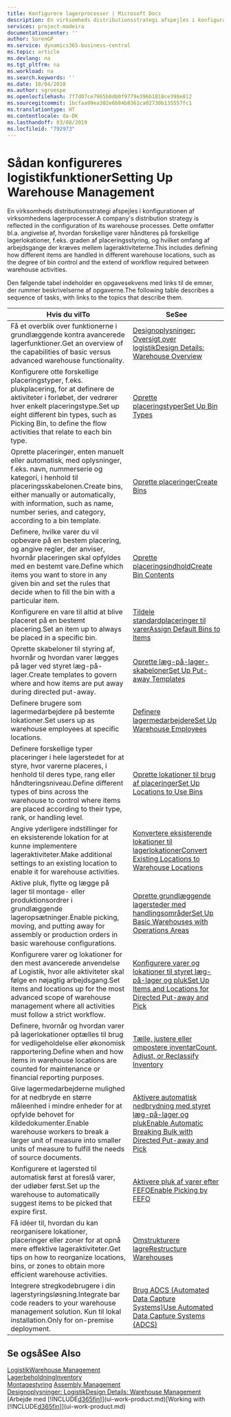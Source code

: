 ```yaml
---
title: Konfigurere lagerprocesser | Microsoft Docs
description: En virksomheds distributionsstrategi afspejles i konfigurationen af virksomhedens lagerprocesser. Dette omfatter bl.a. angivelse af, hvordan forskellige varer håndteres på forskellige lagerlokationer, f.eks. graden af placeringsstyring, og hvilket omfang af arbejdsgange der kræves mellem lageraktiviteterne.
services: project-madeira
documentationcenter: ''
author: SorenGP
ms.service: dynamics365-business-central
ms.topic: article
ms.devlang: na
ms.tgt_pltfrm: na
ms.workload: na
ms.search.keywords: ''
ms.date: 10/04/2018
ms.author: sgroespe
ms.openlocfilehash: 7f7d07ce7965b0db0f9779e396b1818ce398e812
ms.sourcegitcommit: 1bcfaa99ea302e6b84b8361ca02730b135557fc1
ms.translationtype: HT
ms.contentlocale: da-DK
ms.lasthandoff: 03/08/2019
ms.locfileid: "792973"
---
```

# <a name="setting-up-warehouse-management"></a><span data-ttu-id="8e55c-104">Sådan konfigureres logistikfunktioner</span><span class="sxs-lookup"><span data-stu-id="8e55c-104">Setting Up Warehouse Management</span></span>
<span data-ttu-id="8e55c-105">En virksomheds distributionsstrategi afspejles i konfigurationen af virksomhedens lagerprocesser.</span><span class="sxs-lookup"><span data-stu-id="8e55c-105">A company's distribution strategy is reflected in the configuration of its warehouse processes.</span></span> <span data-ttu-id="8e55c-106">Dette omfatter bl.a. angivelse af, hvordan forskellige varer håndteres på forskellige lagerlokationer, f.eks. graden af placeringsstyring, og hvilket omfang af arbejdsgange der kræves mellem lageraktiviteterne.</span><span class="sxs-lookup"><span data-stu-id="8e55c-106">This includes defining how different items are handled in different warehouse locations, such as the degree of bin control and the extend of workflow required between warehouse activities.</span></span>  

 <span data-ttu-id="8e55c-107">Den følgende tabel indeholder en opgavesekvens med links til de emner, der rummer beskrivelserne af opgaverne.</span><span class="sxs-lookup"><span data-stu-id="8e55c-107">The following table describes a sequence of tasks, with links to the topics that describe them.</span></span>   

|<span data-ttu-id="8e55c-108">**Hvis du vil**</span><span class="sxs-lookup"><span data-stu-id="8e55c-108">**To**</span></span>|<span data-ttu-id="8e55c-109">**Se**</span><span class="sxs-lookup"><span data-stu-id="8e55c-109">**See**</span></span>|  
|------------|-------------|  
|<span data-ttu-id="8e55c-110">Få et overblik over funktionerne i grundlæggende kontra avancerede lagerfunktioner.</span><span class="sxs-lookup"><span data-stu-id="8e55c-110">Get an overview of the capabilities of basic versus advanced warehouse functionality.</span></span>|[<span data-ttu-id="8e55c-111">Designoplysninger: Oversigt over logistik</span><span class="sxs-lookup"><span data-stu-id="8e55c-111">Design Details: Warehouse Overview</span></span>](design-details-warehouse-overview.md)|  
|<span data-ttu-id="8e55c-112">Konfigurere otte forskellige placeringstyper, f.eks. plukplacering, for at definere de aktiviteter i forløbet, der vedrører hver enkelt placeringstype.</span><span class="sxs-lookup"><span data-stu-id="8e55c-112">Set up eight different bin types, such as Picking Bin, to define the flow activities that relate to each bin type.</span></span>|[<span data-ttu-id="8e55c-113">Oprette placeringstyper</span><span class="sxs-lookup"><span data-stu-id="8e55c-113">Set Up Bin Types</span></span>](warehouse-how-to-set-up-bin-types.md)|  
|<span data-ttu-id="8e55c-114">Oprette placeringer, enten manuelt eller automatisk, med oplysninger, f.eks. navn, nummerserie og kategori, i henhold til placeringsskabelonen.</span><span class="sxs-lookup"><span data-stu-id="8e55c-114">Create bins, either manually or automatically, with information, such as name, number series, and category, according to a bin template.</span></span>|[<span data-ttu-id="8e55c-115">Oprette placeringer</span><span class="sxs-lookup"><span data-stu-id="8e55c-115">Create Bins</span></span>](warehouse-how-to-create-individual-bins.md)|  
|<span data-ttu-id="8e55c-116">Definere, hvilke varer du vil opbevare på en bestem placering, og angive regler, der anviser, hvornår placeringen skal opfyldes med en bestemt vare.</span><span class="sxs-lookup"><span data-stu-id="8e55c-116">Define which items you want to store in any given bin and set the rules that decide when to fill the bin with a particular item.</span></span>|[<span data-ttu-id="8e55c-117">Oprette placeringsindhold</span><span class="sxs-lookup"><span data-stu-id="8e55c-117">Create Bin Contents</span></span>](warehouse-how-to-set-up-bin-contents.md)|  
|<span data-ttu-id="8e55c-118">Konfigurere en vare til altid at blive placeret på en bestemt placering.</span><span class="sxs-lookup"><span data-stu-id="8e55c-118">Set an item up to always be placed in a specific bin.</span></span>|[<span data-ttu-id="8e55c-119">Tildele standardplaceringer til varer</span><span class="sxs-lookup"><span data-stu-id="8e55c-119">Assign Default Bins to Items</span></span>](warehouse-how-to-assign-default-bins-to-items.md)|
|<span data-ttu-id="8e55c-120">Oprette skabeloner til styring af, hvornår og hvordan varer lægges på lager ved styret læg-på-lager.</span><span class="sxs-lookup"><span data-stu-id="8e55c-120">Create templates to govern where and how items are put away during directed put-away.</span></span>|[<span data-ttu-id="8e55c-121">Oprette læg-på-lager-skabeloner</span><span class="sxs-lookup"><span data-stu-id="8e55c-121">Set Up Put-away Templates</span></span>](warehouse-how-to-set-up-put-away-templates.md)|
|<span data-ttu-id="8e55c-122">Definere brugere som lagermedarbejdere på bestemte lokationer.</span><span class="sxs-lookup"><span data-stu-id="8e55c-122">Set users up as warehouse employees at specific locations.</span></span>|[<span data-ttu-id="8e55c-123">Definere lagermedarbejdere</span><span class="sxs-lookup"><span data-stu-id="8e55c-123">Set Up Warehouse Employees</span></span>](warehouse-how-to-set-up-warehouse-employees.md)|
|<span data-ttu-id="8e55c-124">Definere forskellige typer placeringer i hele lagerstedet for at styre, hvor varerne placeres, i henhold til deres type, rang eller håndteringsniveau.</span><span class="sxs-lookup"><span data-stu-id="8e55c-124">Define different types of bins across the warehouse to control where items are placed according to their type, rank, or handling level.</span></span>|[<span data-ttu-id="8e55c-125">Oprette lokationer til brug af placeringer</span><span class="sxs-lookup"><span data-stu-id="8e55c-125">Set Up Locations to Use Bins</span></span>](warehouse-how-to-set-up-locations-to-use-bins.md)|
|<span data-ttu-id="8e55c-126">Angive yderligere indstillinger for en eksisterende lokation for at kunne implementere lageraktiviteter.</span><span class="sxs-lookup"><span data-stu-id="8e55c-126">Make additional settings to an existing location to enable it for warehouse activities.</span></span>|[<span data-ttu-id="8e55c-127">Konvertere eksisterende lokationer til lagerlokationer</span><span class="sxs-lookup"><span data-stu-id="8e55c-127">Convert Existing Locations to Warehouse Locations</span></span>](warehouse-how-to-convert-existing-locations-to-warehouse-locations.md)|
|<span data-ttu-id="8e55c-128">Aktive pluk, flytte og lægge på lager til montage- eller produktionsordrer i grundlæggende lageropsætninger.</span><span class="sxs-lookup"><span data-stu-id="8e55c-128">Enable picking, moving, and putting away for assembly or production orders in basic warehouse configurations.</span></span>|[<span data-ttu-id="8e55c-129">Oprette grundlæggende lagersteder med handlingsområder</span><span class="sxs-lookup"><span data-stu-id="8e55c-129">Set Up Basic Warehouses with Operations Areas</span></span>](warehouse-how-to-set-up-basic-warehouses-with-operations-areas.md)|  
|<span data-ttu-id="8e55c-130">Konfigurere varer og lokationer for den mest avancerede anvendelse af Logistik, hvor alle aktiviteter skal følge en nøjagtig arbejdsgang.</span><span class="sxs-lookup"><span data-stu-id="8e55c-130">Set items and locations up for the most advanced scope of warehouse management where all activities must follow a strict workflow.</span></span>|[<span data-ttu-id="8e55c-131">Konfigurere varer og lokationer til styret læg-på-lager og pluk</span><span class="sxs-lookup"><span data-stu-id="8e55c-131">Set Up Items and Locations for Directed Put-away and Pick</span></span>](warehouse-how-to-set-up-items-for-directed-put-away-and-pick.md)|  
|<span data-ttu-id="8e55c-132">Definere, hvornår og hvordan varer på lagerlokationer optælles til brug for vedligeholdelse eller økonomisk rapportering.</span><span class="sxs-lookup"><span data-stu-id="8e55c-132">Define when and how items in warehouse locations are counted for maintenance or financial reporting purposes.</span></span>|[<span data-ttu-id="8e55c-133">Tælle, justere eller ompostere inventar</span><span class="sxs-lookup"><span data-stu-id="8e55c-133">Count, Adjust, or Reclassify Inventory</span></span>](inventory-how-count-adjust-reclassify.md)|
|<span data-ttu-id="8e55c-134">Give lagermedarbejderne mulighed for at nedbryde en større måleenhed i mindre enheder for at opfylde behovet for kildedokumenter.</span><span class="sxs-lookup"><span data-stu-id="8e55c-134">Enable warehouse workers to break a larger unit of measure into smaller units of measure to fulfill the needs of source documents.</span></span>|[<span data-ttu-id="8e55c-135">Aktivere automatisk nedbrydning med styret læg-på-lager og pluk</span><span class="sxs-lookup"><span data-stu-id="8e55c-135">Enable Automatic Breaking Bulk with Directed Put-away and Pick</span></span>](warehouse-enable-automatic-breaking-bulk-with-directed-put-away-and-pick.md)|  
|<span data-ttu-id="8e55c-136">Konfigurere et lagersted til automatisk først at foreslå varer, der udløber først.</span><span class="sxs-lookup"><span data-stu-id="8e55c-136">Set up the warehouse to automatically suggest items to be picked that expire first.</span></span>|[<span data-ttu-id="8e55c-137">Aktivere pluk af varer efter FEFO</span><span class="sxs-lookup"><span data-stu-id="8e55c-137">Enable Picking by FEFO</span></span>](warehouse-picking-by-fefo.md)|
|<span data-ttu-id="8e55c-138">Få idéer til, hvordan du kan reorganisere lokationer, placeringer eller zoner for at opnå mere effektive lageraktiviteter.</span><span class="sxs-lookup"><span data-stu-id="8e55c-138">Get tips on how to reorganize locations, bins, or zones to obtain more efficient warehouse activities.</span></span>|[<span data-ttu-id="8e55c-139">Omstrukturere lagre</span><span class="sxs-lookup"><span data-stu-id="8e55c-139">Restructure Warehouses</span></span>](warehouse-how-to-restructure-warehouses.md)|
|<span data-ttu-id="8e55c-140">Integrere stregkodebrugere i din lagerstyringsløsning.</span><span class="sxs-lookup"><span data-stu-id="8e55c-140">Integrate bar code readers to your warehouse management solution.</span></span> <span data-ttu-id="8e55c-141">Kun til lokal installation.</span><span class="sxs-lookup"><span data-stu-id="8e55c-141">Only for on-premise deployment.</span></span>|[<span data-ttu-id="8e55c-142">Brug ADCS (Automated Data Capture Systems)</span><span class="sxs-lookup"><span data-stu-id="8e55c-142">Use Automated Data Capture Systems (ADCS)</span></span>](warehouse-use-automated-data-capture-systems-adcs.md)|

## <a name="see-also"></a><span data-ttu-id="8e55c-143">Se også</span><span class="sxs-lookup"><span data-stu-id="8e55c-143">See Also</span></span>  
[<span data-ttu-id="8e55c-144">Logistik</span><span class="sxs-lookup"><span data-stu-id="8e55c-144">Warehouse Management</span></span>](warehouse-manage-warehouse.md)  
[<span data-ttu-id="8e55c-145">Lagerbeholdning</span><span class="sxs-lookup"><span data-stu-id="8e55c-145">Inventory</span></span>](inventory-manage-inventory.md)  
<span data-ttu-id="8e55c-146">[Montagestyring](assembly-assemble-items.md)  </span><span class="sxs-lookup"><span data-stu-id="8e55c-146">[Assembly Management](assembly-assemble-items.md)  </span></span>  
[<span data-ttu-id="8e55c-147">Designoplysninger: Logistik</span><span class="sxs-lookup"><span data-stu-id="8e55c-147">Design Details: Warehouse Management</span></span>](design-details-warehouse-management.md)  
<span data-ttu-id="8e55c-148">[Arbejde med [!INCLUDE[d365fin](includes/d365fin_md.md)]](ui-work-product.md)</span><span class="sxs-lookup"><span data-stu-id="8e55c-148">[Working with [!INCLUDE[d365fin](includes/d365fin_md.md)]](ui-work-product.md)</span></span>
